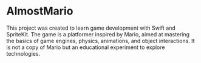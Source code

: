 # AlmostMario
This project was created to learn game development with Swift and SpriteKit. The game is a platformer inspired by Mario, aimed at mastering the basics of game engines, physics, animations, and object interactions. It is not a copy of Mario but an educational experiment to explore technologies.
